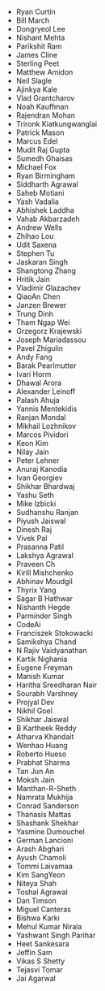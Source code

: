  - Ryan Curtin
 - Bill March
 - Dongryeol Lee
 - Nishant Mehta
 - Parikshit Ram
 - James Cline
 - Sterling Peet
 - Matthew Amidon
 - Neil Slagle
 - Ajinkya Kale
 - Vlad Grantcharov
 - Noah Kauffman
 - Rajendran Mohan
 - Trironk Kiatkungwanglai
 - Patrick Mason
 - Marcus Edel
 - Mudit Raj Gupta
 - Sumedh Ghaisas
 - Michael Fox
 - Ryan Birmingham
 - Siddharth Agrawal
 - Saheb Motiani
 - Yash Vadalia
 - Abhishek Laddha
 - Vahab Akbarzadeh
 - Andrew Wells
 - Zhihao Lou
 - Udit Saxena
 - Stephen Tu
 - Jaskaran Singh
 - Shangtong Zhang
 - Hritik Jain
 - Vladimir Glazachev
 - QiaoAn Chen
 - Janzen Brewer
 - Trung Dinh
 - Tham Ngap Wei
 - Grzegorz Krajewski
 - Joseph Mariadassou
 - Pavel Zhigulin
 - Andy Fang
 - Barak Pearlmutter
 - Ivari Horm
 - Dhawal Arora
 - Alexander Leinoff
 - Palash Ahuja
 - Yannis Mentekidis
 - Ranjan Mondal
 - Mikhail Lozhnikov
 - Marcos Pividori
 - Keon Kim
 - Nilay Jain
 - Peter Lehner
 - Anuraj Kanodia
 - Ivan Georgiev
 - Shikhar Bhardwaj
 - Yashu Seth
 - Mike Izbicki
 - Sudhanshu Ranjan
 - Piyush Jaiswal
 - Dinesh Raj
 - Vivek Pal
 - Prasanna Patil
 - Lakshya Agrawal
 - Praveen Ch
 - Kirill Mishchenko
 - Abhinav Moudgil
 - Thyrix Yang
 - Sagar B Hathwar
 - Nishanth Hegde
 - Parminder Singh
 - CodeAi
 - Franciszek Stokowacki
 - Samikshya Chand
 - N Rajiv Vaidyanathan
 - Kartik Nighania
 - Eugene Freyman
 - Manish Kumar
 - Haritha Sreedharan Nair
 - Sourabh Varshney
 - Projyal Dev
 - Nikhil Goel
 - Shikhar Jaiswal
 - B Kartheek Reddy
 - Atharva Khandait
 - Wenhao Huang
 - Roberto Hueso
 - Prabhat Sharma
 - Tan Jun An
 - Moksh Jain
 - Manthan-R-Sheth
 - Namrata Mukhija
 - Conrad Sanderson
 - Thanasis Mattas
 - Shashank Shekhar
 - Yasmine Dumouchel
 - German Lancioni
 - Arash Abghari
 - Ayush Chamoli
 - Tommi Laivamaa
 - Kim SangYeon
 - Niteya Shah
 - Toshal Agrawal
 - Dan Timson
 - Miguel Canteras
 - Bishwa Karki
 - Mehul Kumar Nirala
 - Yashwant Singh Parihar
 - Heet Sankesara
 - Jeffin Sam
 - Vikas S Shetty
 - Tejasvi Tomar
 - Jai Agarwal
